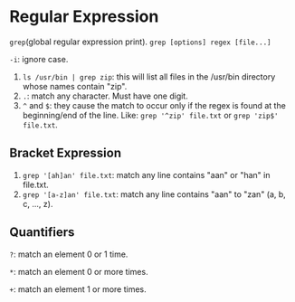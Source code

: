 # Regular Expression

`grep`(global regular expression print). `grep [options] regex [file...]`

`-i`: ignore case.

1. `ls /usr/bin | grep zip`: this will list all files in the /usr/bin directory whose names contain "zip".
1. `.`: match any character. Must have one digit.
1. `^` and `$`: they cause the match to occur only if the regex is found at the beginning/end of the line.
   Like: `grep '^zip' file.txt` or `grep 'zip$' file.txt`.

## Bracket Expression
1. `grep '[ah]an' file.txt`: match any line contains "aan" or "han" in file.txt.
1. `grep '[a-z]an' file.txt`: match any line contains "aan" to "zan" (a, b, c, ..., z).

## Quantifiers

`?`: match an element 0 or 1 time.

`*`: match an element 0 or more times.

`+`: match an element 1 or more times.
